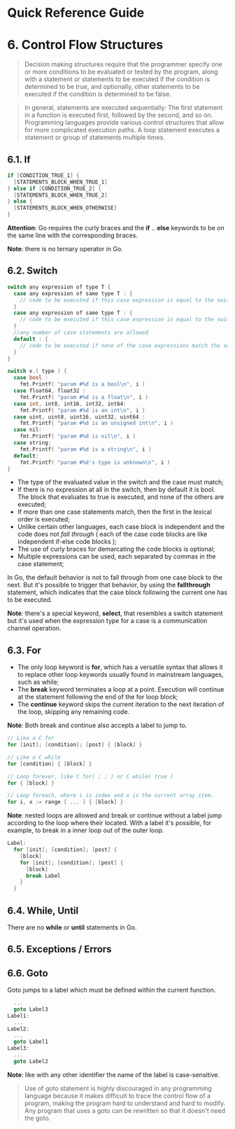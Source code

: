 Quick Reference Guide
=====================

# 6. Control Flow Structures

> Decision making structures require that the programmer specify one or more conditions to be evaluated or tested by the program, along with a statement or statements to be executed if the condition is determined to be true, and optionally, other statements to be executed if the condition is determined to be false.

> In general, statements are executed sequentially: The first statement in a function is executed first, followed by the second, and so on. Programming languages provide various control structures that allow for more complicated execution paths. A loop statement executes a statement or group of statements multiple times.

## 6.1. If

```c
if [CONDITION_TRUE_1] {
  [STATEMENTS_BLOCK_WHEN_TRUE_1]
} else if [CONDITION_TRUE_2] {
  [STATEMENTS_BLOCK_WHEN_TRUE_2]
} else {
  [STATEMENTS_BLOCK_WHEN_OTHERWISE]
}
```

**Attention**: Go requires the curly braces and the **if** .. **else** keywords to be on the same line with the corresponding braces.

**Note**: there is no ternary operator in Go.

## 6.2. Switch

```c
switch any expression of type T {
  case any expression of same type T : { 
    // code to be executed if this case expression is equal to the switch expression
  }
  case any expression of same type T : { 
    // code to be executed if this case expression is equal to the switch expression 
  }
  //any number of case statements are allowed
  default : { 
    // code to be executed if none of the case expressions match the switch expression
  }
}
```

```c
switch x.( type ) {
  case bool :
    fmt.Printf( "param #%d is a bool\n", i )
  case float64, float32 :
    fmt.Printf( "param #%d is a float\n", i )
  case int, int8, int16, int32, int64:
    fmt.Printf( "param #%d is an int\n", i )
  case uint, uint8, uint16, uint32, uint64 :
    fmt.Printf( "param #%d is an unsigned int\n", i )
  case nil:
    fmt.Printf( "param #%d is nil\n", i )
  case string:
    fmt.Printf( "param #%d is a string\n", i )
  default:
    fmt.Printf( "param #%d's type is unknown\n", i )
}
```

- The type of the evaluated value in the switch and the case must match;
- If there is no expression at all in the switch, then by default it is bool. The block that evaluates to true is executed, and none of the others are executed;
- If more than one case statements match, then the first in the lexical order is executed;
- Unlike certain other languages, each case block is independent and the code does not _fall through_ ( each of the case code blocks are like independent if-else code blocks );
- The use of curly braces for demarcating the code blocks is optional;
- Multiple expressions can be used, each separated by commas in the case statement;

In Go, the default behavior is not to fall through from one case block to the next. But it's possible to trigger that behavior, by using the **fallthrough** statement, which indicates that the case block following the current one has to be executed.

**Note**: there's a special keyword, **select**, that resembles a switch statement but it's used when the expression type for a case is a communication channel operation.

## 6.3. For

- The only loop keyword is **for**, which has a versatile syntax that allows it to replace other loop keywords usually found in mainstream languages, such as while;
- The **break** keyword terminates a loop at a point. Execution will continue at the statement following the end of the for loop block;
- The **continue** keyword skips the current iteration to the next iteration of the loop, skipping any remaining code.

**Note**: Both break and continue also accepts a label to jump to.

```c
// Like a C for
for [init]; [condition]; [post] { [block] }

// Like a C while
for [condition] { [block] }

// Loop forever, like C for( ; ; ) or C while( true )
for { [block] }

// Loop foreach, where i is index and x is the current array item.
for i, x := range [ ... ] { [block] }
```

**Note**: nested loops are allowed and break or continue without a label jump according to the loop where their located. With a label it's possible, for example, to break in a inner loop out of the outer loop.

```c
Label:
  for [init]; [condition]; [post] { 
    [block]
    for [init]; [condition]; [post] { 
      [block]
      break Label
    }
  }
```

## 6.4. While, Until

There are no **while** or **until** statements in Go.

## 6.5. Exceptions / Errors

## 6.6. Goto

Goto jumps to a label which must be defined within the current function.

```c
  ...
  goto Label3
Label1:
  ...
Label2:
  ...
  goto Label1
Label3:
  ...
  goto Label2
```

**Note**: like with any other identifier the name of the label is case-sensitive.

> Use of goto statement is highly discouraged in any programming language because it makes difficult to trace the control flow of a program, making the program hard to understand and hard to modify. Any program that uses a goto can be rewritten so that it doesn't need the goto.
